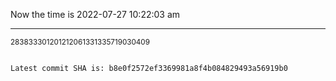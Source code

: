 Now the time is 2022-07-27 10:22:03 am

---

<small>283833301201212061331335719030409</small>

```txt

Latest commit SHA is: b8e0f2572ef3369981a8f4b084829493a56919b0
```
